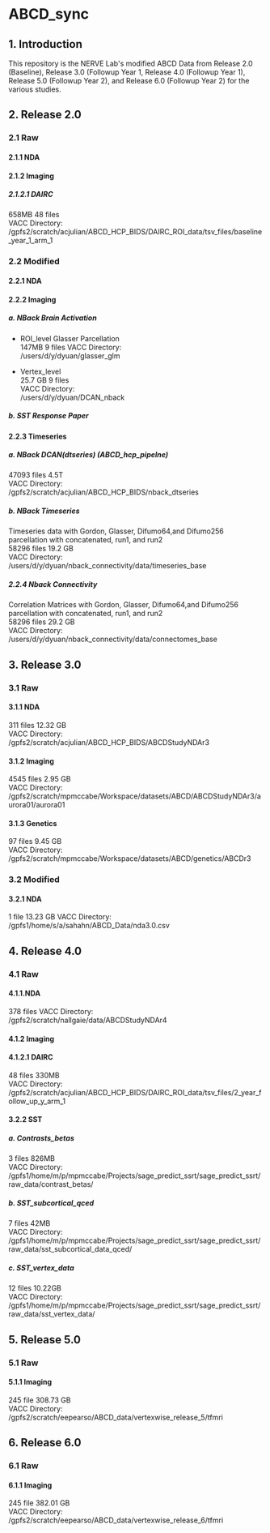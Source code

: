 # ABCD_sync
## 1. Introduction
This repository is the NERVE Lab's modified ABCD Data from Release 2.0 (Baseline), Release 3.0 (Followup Year 1, Release 4.0 (Followup Year 1), Release 5.0 (Followup Year 2), and Release 6.0 (Followup Year 2) for the various studies.



## 2.  Release 2.0 

### 2.1 Raw
#### 2.1.1 NDA

#### 2.1.2 Imaging
##### 2.1.2.1 DAIRC
658MB 48 files <br>
VACC Directory:<br>
/gpfs2/scratch/acjulian/ABCD_HCP_BIDS/DAIRC_ROI_data/tsv_files/baseline_year_1_arm_1


### 2.2 Modified
#### 2.2.1 NDA
#### 2.2.2 Imaging

##### a. NBack Brain Activation
* ROI_level Glasser Parcellation <br>
147MB  9 files 
VACC Directory:<br>
/users/d/y/dyuan/glasser_glm <br>

* Vertex_level <br>
25.7 GB 9 files <br>
VACC Directory: <br>
/users/d/y/dyuan/DCAN_nback
##### b. SST Response Paper 
#### 2.2.3 Timeseries
##### a. NBack DCAN(dtseries) (ABCD_hcp_pipelne)
47093 files 4.5T <br>
VACC Directory:<br>
/gpfs2/scratch/acjulian/ABCD_HCP_BIDS/nback_dtseries
##### b. NBack Timeseries
Timeseries data with Gordon, Glasser, Difumo64,and Difumo256 parcellation with concatenated, run1, and run2<br>
58296 files 19.2 GB <br>
VACC Directory:<br>
/users/d/y/dyuan/nback_connectivity/data/timeseries_base
##### 2.2.4 Nback Connectivity
Correlation Matrices with Gordon, Glasser, Difumo64,and Difumo256 parcellation with concatenated, run1, and run2<br>
58296 files 29.2 GB <br>
VACC Directory:<br>
/users/d/y/dyuan/nback_connectivity/data/connectomes_base

## 3.  Release 3.0 
### 3.1 Raw 
#### 3.1.1 NDA 
311 files 12.32 GB <br>
VACC Directory:<br>
/gpfs2/scratch/acjulian/ABCD_HCP_BIDS/ABCDStudyNDAr3
#### 3.1.2 Imaging
4545 files 2.95 GB <br>
VACC Directory:<br>
/gpfs2/scratch/mpmccabe/Workspace/datasets/ABCD/ABCDStudyNDAr3/aurora01/aurora01
#### 3.1.3 Genetics
97 files 9.45 GB <br>
VACC Directory:<br>
/gpfs2/scratch/mpmccabe/Workspace/datasets/ABCD/genetics/ABCDr3
### 3.2 Modified 
#### 3.2.1 NDA 
1 file 13.23 GB
VACC Directory:<br>
/gpfs1/home/s/a/sahahn/ABCD_Data/nda3.0.csv

## 4.  Release 4.0

### 4.1 Raw
#### 4.1.1.NDA 
378 files 
VACC Directory:<br> 
/gpfs2/scratch/nallgaie/data/ABCDStudyNDAr4 
#### 4.1.2 Imaging
#### 4.1.2.1 DAIRC
48 files 330MB <br>
VACC Directory:<br> 
/gpfs2/scratch/acjulian/ABCD_HCP_BIDS/DAIRC_ROI_data/tsv_files/2_year_follow_up_y_arm_1
#### 3.2.2 SST
##### a. Contrasts_betas
3 files 826MB <br>
VACC Directory:<br>
/gpfs1/home/m/p/mpmccabe/Projects/sage_predict_ssrt/sage_predict_ssrt/raw_data/contrast_betas/
##### b. SST_subcortical_qced
7 files 42MB <br>
VACC Directory:<br>
/gpfs1/home/m/p/mpmccabe/Projects/sage_predict_ssrt/sage_predict_ssrt/raw_data/sst_subcortical_data_qced/
##### c. SST_vertex_data
12 files 10.22GB <br>
VACC Directory:<br>
/gpfs1/home/m/p/mpmccabe/Projects/sage_predict_ssrt/sage_predict_ssrt/raw_data/sst_vertex_data/

## 5.  Release 5.0 

### 5.1 Raw 
#### 5.1.1 Imaging
245 file 308.73 GB <br>
VACC Directory:<br>
/gpfs2/scratch/eepearso/ABCD_data/vertexwise_release_5/tfmri

## 6.  Release 6.0

### 6.1 Raw 
#### 6.1.1 Imaging
245 file 382.01 GB <br>
VACC Directory:<br>
/gpfs2/scratch/eepearso/ABCD_data/vertexwise_release_6/tfmri
